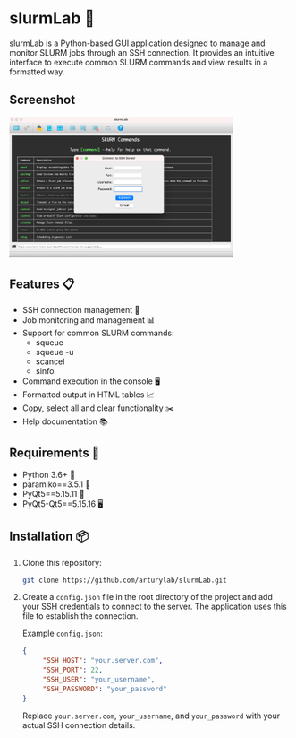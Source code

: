 # slurmLab 🚀

slurmLab is a Python-based GUI application designed to manage and monitor SLURM jobs through an SSH connection. It provides an intuitive interface to execute common SLURM commands and view results in a formatted way.

## Screenshot

<img src="screenshot.png" width="400" alt="PomodoroLab Screenshot">

## Features 📋

- SSH connection management 📡
- Job monitoring and management 📊
- Support for common SLURM commands:
  - squeue
  - squeue -u
  - scancel
  - sinfo
- Command execution in the console 🖥️
- Formatted output in HTML tables 📈
- Copy, select all and clear functionality ✂️
- Help documentation 📚

## Requirements 🧩

- Python 3.6+ 🐍
- paramiko==3.5.1 🔑
- PyQt5==5.15.11 🎨
- PyQt5-Qt5==5.15.16 🖥️

## Installation 📦

1. Clone this repository:
   ```bash
   git clone https://github.com/arturylab/slurmLab.git

2. Create a `config.json` file in the root directory of the project and add your SSH credentials to connect to the server. The application uses this file to establish the connection.

    Example `config.json`:
    ```json
    {
         "SSH_HOST": "your.server.com",
         "SSH_PORT": 22,
         "SSH_USER": "your_username",
         "SSH_PASSWORD": "your_password"
    }
    ```

    Replace `your.server.com`, `your_username`, and `your_password` with your actual SSH connection details.
